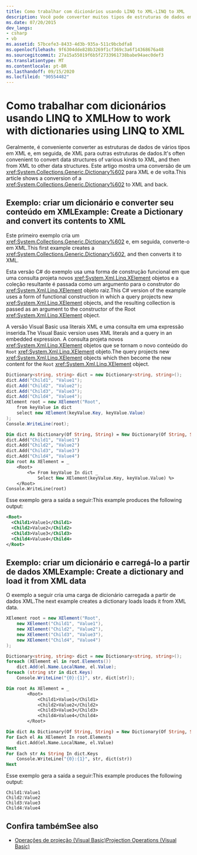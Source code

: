 ```yaml
---
title: Como trabalhar com dicionários usando LINQ to XML-LINQ to XML
description: Você pode converter muitos tipos de estruturas de dados em XML e pode converter XML em estruturas. Aqui está um exemplo que converte um. Dictionary genérico em XML e vice-versa.
ms.date: 07/20/2015
dev_langs:
- csharp
- vb
ms.assetid: 57bcefe3-8433-4d3b-935a-511c9bcbdfa8
ms.openlocfilehash: 9f6304dde828b3269f1cf369c3a6f14368676a48
ms.sourcegitcommit: 27a15a55019f6b5f2733961738babe94aec0def3
ms.translationtype: MT
ms.contentlocale: pt-BR
ms.lasthandoff: 09/15/2020
ms.locfileid: "90554482"
---
```

# <a name="how-to-work-with-dictionaries-using-linq-to-xml"></a><span data-ttu-id="921c1-104">Como trabalhar com dicionários usando LINQ to XML</span><span class="sxs-lookup"><span data-stu-id="921c1-104">How to work with dictionaries using LINQ to XML</span></span>

<span data-ttu-id="921c1-105">Geralmente, é conveniente converter as estruturas de dados de vários tipos em XML e, em seguida, de XML para outras estruturas de dados.</span><span class="sxs-lookup"><span data-stu-id="921c1-105">It's often convenient to convert data structures of various kinds to XML, and then from XML to other data structures.</span></span> <span data-ttu-id="921c1-106">Este artigo mostra uma conversão de um <xref:System.Collections.Generic.Dictionary%602> para XML e de volta.</span><span class="sxs-lookup"><span data-stu-id="921c1-106">This article shows a conversion of a <xref:System.Collections.Generic.Dictionary%602> to XML and back.</span></span>

## <a name="example-create-a-dictionary-and-convert-its-contents-to-xml"></a><span data-ttu-id="921c1-107">Exemplo: criar um dicionário e converter seu conteúdo em XML</span><span class="sxs-lookup"><span data-stu-id="921c1-107">Example: Create a Dictionary and convert its contents to XML</span></span>

<span data-ttu-id="921c1-108">Este primeiro exemplo cria um <xref:System.Collections.Generic.Dictionary%602> e, em seguida, converte-o em XML.</span><span class="sxs-lookup"><span data-stu-id="921c1-108">This first example creates a <xref:System.Collections.Generic.Dictionary%602>, and then converts it to XML.</span></span>

<span data-ttu-id="921c1-109">Esta versão C# do exemplo usa uma forma de construção funcional em que uma consulta projeta novos <xref:System.Xml.Linq.XElement> objetos e a coleção resultante é passada como um argumento para o construtor do <xref:System.Xml.Linq.XElement> objeto raiz.</span><span class="sxs-lookup"><span data-stu-id="921c1-109">This C# version of the example uses a form of functional construction in which a query projects new <xref:System.Xml.Linq.XElement> objects, and the resulting collection is passed as an argument to the constructor of the Root <xref:System.Xml.Linq.XElement> object.</span></span>

<span data-ttu-id="921c1-110">A versão Visual Basic usa literais XML e uma consulta em uma expressão inserida.</span><span class="sxs-lookup"><span data-stu-id="921c1-110">The Visual Basic version uses XML literals and a query in an embedded expression.</span></span> <span data-ttu-id="921c1-111">A consulta projeta novos <xref:System.Xml.Linq.XElement> objetos que se tornam o novo conteúdo do `Root` <xref:System.Xml.Linq.XElement> objeto.</span><span class="sxs-lookup"><span data-stu-id="921c1-111">The query projects new <xref:System.Xml.Linq.XElement> objects which then become the new content for the `Root` <xref:System.Xml.Linq.XElement> object.</span></span>

```csharp
Dictionary<string, string> dict = new Dictionary<string, string>();
dict.Add("Child1", "Value1");
dict.Add("Child2", "Value2");
dict.Add("Child3", "Value3");
dict.Add("Child4", "Value4");
XElement root = new XElement("Root",
    from keyValue in dict
    select new XElement(keyValue.Key, keyValue.Value)
);
Console.WriteLine(root);
```

```vb
Dim dict As Dictionary(Of String, String) = New Dictionary(Of String, String)()
dict.Add("Child1", "Value1")
dict.Add("Child2", "Value2")
dict.Add("Child3", "Value3")
dict.Add("Child4", "Value4")
Dim root As XElement = _
    <Root>
        <%= From keyValue In dict _
            Select New XElement(keyValue.Key, keyValue.Value) %>
    </Root>
Console.WriteLine(root)
```

<span data-ttu-id="921c1-112">Esse exemplo gera a saída a seguir:</span><span class="sxs-lookup"><span data-stu-id="921c1-112">This example produces the following output:</span></span>

```xml
<Root>
  <Child1>Value1</Child1>
  <Child2>Value2</Child2>
  <Child3>Value3</Child3>
  <Child4>Value4</Child4>
</Root>
```

## <a name="example-create-a-dictionary-and-load-it-from-xml-data"></a><span data-ttu-id="921c1-113">Exemplo: criar um dicionário e carregá-lo a partir de dados XML</span><span class="sxs-lookup"><span data-stu-id="921c1-113">Example: Create a dictionary and load it from XML data</span></span>

<span data-ttu-id="921c1-114">O exemplo a seguir cria uma carga de dicionário carregada a partir de dados XML.</span><span class="sxs-lookup"><span data-stu-id="921c1-114">The next example creates a dictionary loads loads it from XML data.</span></span>

```csharp
XElement root = new XElement("Root",
    new XElement("Child1", "Value1"),
    new XElement("Child2", "Value2"),
    new XElement("Child3", "Value3"),
    new XElement("Child4", "Value4")
);

Dictionary<string, string> dict = new Dictionary<string, string>();
foreach (XElement el in root.Elements())
    dict.Add(el.Name.LocalName, el.Value);
foreach (string str in dict.Keys)
    Console.WriteLine("{0}:{1}", str, dict[str]);
```

```vb
Dim root As XElement = _
        <Root>
            <Child1>Value1</Child1>
            <Child2>Value2</Child2>
            <Child3>Value3</Child3>
            <Child4>Value4</Child4>
        </Root>

Dim dict As Dictionary(Of String, String) = New Dictionary(Of String, String)
For Each el As XElement In root.Elements
    dict.Add(el.Name.LocalName, el.Value)
Next
For Each str As String In dict.Keys
    Console.WriteLine("{0}:{1}", str, dict(str))
Next
```

<span data-ttu-id="921c1-115">Esse exemplo gera a saída a seguir:</span><span class="sxs-lookup"><span data-stu-id="921c1-115">This example produces the following output:</span></span>

```output
Child1:Value1
Child2:Value2
Child3:Value3
Child4:Value4
```

## <a name="see-also"></a><span data-ttu-id="921c1-116">Confira também</span><span class="sxs-lookup"><span data-stu-id="921c1-116">See also</span></span>

- [<span data-ttu-id="921c1-117">Operações de projeção (Visual Basic)</span><span class="sxs-lookup"><span data-stu-id="921c1-117">Projection Operations (Visual Basic)</span></span>](../../visual-basic/programming-guide/concepts/linq/projection-operations.md)

